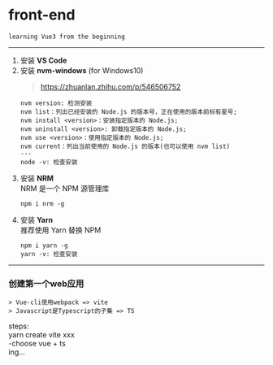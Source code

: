 # front-end
    learning Vue3 from the beginning
---
1. 安装 **VS Code**  
2. 安装 **nvm-windows** (for Windows10)  
    > https://zhuanlan.zhihu.com/p/546506752  
    ```
    nvm version: 检测安装
    nvm list：列出已经安装的 Node.js 的版本号，正在使用的版本前标有星号;  
    nvm install <version>：安装指定版本的 Node.js;  
    nvm uninstall <version>: 卸载指定版本的 Node.js;  
    nvm use <version>：使用指定版本的 Node.js;  
    nvm current：列出当前使用的 Node.js 的版本(也可以使用 nvm list)  
    ---
    node -v: 检查安装
    ```
3. 安装 **NRM**  
    NRM 是一个 NPM 源管理库  
    ```
    npm i nrm -g
    ```
4. 安装 **Yarn**  
    推荐使用 Yarn 替换 NPM  
    ```
    npm i yarn -g  
    yarn -v: 检查安装
    ```    
---
### 创建第一个web应用  
    > Vue-cli使用webpack => vite  
    > Javascript是Typescript的子集 => TS   
steps:  
    yarn create vite xxx  
    -choose vue + ts   
ing...
